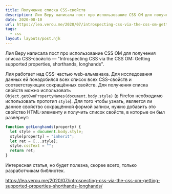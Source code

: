 ```yaml
---
title: Получение списка CSS-свойств
description: Лия Веру написала пост про использование CSS OM для получения списка CSS-свойств
date: 2020-08-10
url: https://lea.verou.me/2020/07/introspecting-css-via-the-css-om-getting-supported-properties-shorthands-longhands/
tags:
  - css
layout: layouts/post.njk
---
```

Лия Веру написала пост про использование CSS OM для получения списка CSS-свойств — "Introspecting CSS via the CSS OM: Getting supported properties, shorthands, longhands".

Лия работает над CSS-частью web-альманаха. Для исследования данных ей понадобился всех список всех CSS-свойств и соответствующих сокращённых свойств. Для получения списка свойств можно использовать `Object.getOwnPropertyNames(document.body.style)` (в Firefox необходимо использовать прототип `style`). Для того чтобы узнать, является ли данное свойство сокращённой формой записи, нужно добавить это свойство HTML-элементу и получить список свойств, в которые он был развёрнут:

```javascript
function getLonghands(property) {
  let style = document.body.style;
  style[property] = "inherit";
  let ret = [...style];
  style.cssText = "";
  return ret;
}
```

Интересная статья, но будет полезна, скорее всего, только разработчикам библиотек.

https://lea.verou.me/2020/07/introspecting-css-via-the-css-om-getting-supported-properties-shorthands-longhands/
